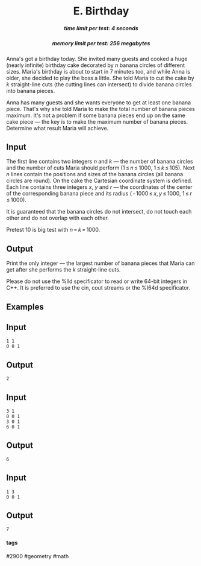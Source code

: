 <h1 style='text-align: center;'> E. Birthday</h1>

<h5 style='text-align: center;'>time limit per test: 4 seconds</h5>
<h5 style='text-align: center;'>memory limit per test: 256 megabytes</h5>

Anna's got a birthday today. She invited many guests and cooked a huge (nearly infinite) birthday cake decorated by *n* banana circles of different sizes. Maria's birthday is about to start in 7 minutes too, and while Anna is older, she decided to play the boss a little. She told Maria to cut the cake by *k* straight-line cuts (the cutting lines can intersect) to divide banana circles into banana pieces. 

Anna has many guests and she wants everyone to get at least one banana piece. That's why she told Maria to make the total number of banana pieces maximum. It's not a problem if some banana pieces end up on the same cake piece — the key is to make the maximum number of banana pieces. Determine what result Maria will achieve.

## Input

The first line contains two integers *n* and *k* — the number of banana circles and the number of cuts Maria should perform (1 ≤ *n* ≤ 1000, 1 ≤ *k* ≤ 105). Next *n* lines contain the positions and sizes of the banana circles (all banana circles are round). On the cake the Cartesian coordinate system is defined. Each line contains three integers *x*, *y* and *r* — the coordinates of the center of the corresponding banana piece and its radius ( - 1000 ≤ *x*, *y* ≤ 1000, 1 ≤ *r* ≤ 1000).

It is guaranteed that the banana circles do not intersect, do not touch each other and do not overlap with each other.

Pretest 10 is big test with *n* = *k* = 1000.

## Output

Print the only integer — the largest number of banana pieces that Maria can get after she performs the *k* straight-line cuts.

Please do not use the %lld specificator to read or write 64-bit integers in C++. It is preferred to use the cin, cout streams or the %I64d specificator.

## Examples

## Input


```
1 1  
0 0 1  

```
## Output


```
2  

```
## Input


```
3 1  
0 0 1  
3 0 1  
6 0 1  

```
## Output


```
6  

```
## Input


```
1 3  
0 0 1  

```
## Output


```
7  

```


#### tags 

#2900 #geometry #math 